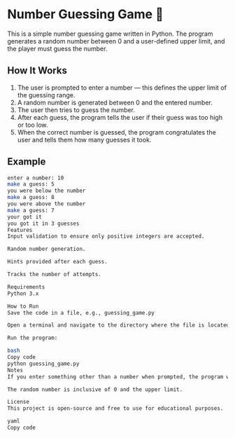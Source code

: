 # Number Guessing Game 🎯

This is a simple number guessing game written in Python. The program generates a random number between 0 and a user-defined upper limit, and the player must guess the number.

## How It Works

1. The user is prompted to enter a number — this defines the upper limit of the guessing range.
2. A random number is generated between 0 and the entered number.
3. The user then tries to guess the number.
4. After each guess, the program tells the user if their guess was too high or too low.
5. When the correct number is guessed, the program congratulates the user and tells them how many guesses it took.

## Example

```bash
enter a number: 10
make a guess: 5
you were below the number
make a guess: 8
you were above the number
make a guess: 7
your got it 
you got it in 3 guesses
Features
Input validation to ensure only positive integers are accepted.

Random number generation.

Hints provided after each guess.

Tracks the number of attempts.

Requirements
Python 3.x

How to Run
Save the code in a file, e.g., guessing_game.py

Open a terminal and navigate to the directory where the file is located.

Run the program:

bash
Copy code
python guessing_game.py
Notes
If you enter something other than a number when prompted, the program will exit or ask you to re-enter appropriately.

The random number is inclusive of 0 and the upper limit.

License
This project is open-source and free to use for educational purposes.

yaml
Copy code
